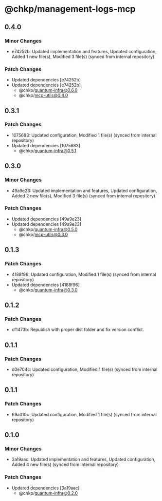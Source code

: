 # @chkp/management-logs-mcp

## 0.4.0

### Minor Changes

- e74252b: Updated implementation and features, Updated configuration, Added 1 new file(s), Modified 3 file(s) (synced from internal repository)

### Patch Changes

- Updated dependencies [e74252b]
- Updated dependencies [e74252b]
  - @chkp/quantum-infra@0.6.0
  - @chkp/mcp-utils@0.4.0

## 0.3.1

### Patch Changes

- 1075683: Updated configuration, Modified 1 file(s) (synced from internal repository)
- Updated dependencies [1075683]
  - @chkp/quantum-infra@0.5.1

## 0.3.0

### Minor Changes

- 49a9e23: Updated implementation and features, Updated configuration, Added 2 new file(s), Modified 3 file(s) (synced from internal repository)

### Patch Changes

- Updated dependencies [49a9e23]
- Updated dependencies [49a9e23]
  - @chkp/quantum-infra@0.5.0
  - @chkp/mcp-utils@0.3.0

## 0.1.3

### Patch Changes

- 4188f96: Updated configuration, Modified 1 file(s) (synced from internal repository)
- Updated dependencies [4188f96]
  - @chkp/quantum-infra@0.3.0

## 0.1.2

### Patch Changes

- cf1473b: Republish with proper dist folder and fix version conflict.

## 0.1.1

### Patch Changes

- d0e704c: Updated configuration, Modified 1 file(s) (synced from internal repository)

## 0.1.1

### Patch Changes

- 69a010c: Updated configuration, Modified 1 file(s) (synced from internal repository)

## 0.1.0

### Minor Changes

- 3a19aac: Updated implementation and features, Updated configuration, Added 4 new file(s) (synced from internal repository)

### Patch Changes

- Updated dependencies [3a19aac]
  - @chkp/quantum-infra@0.2.0
